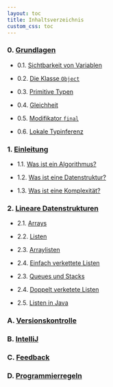 ```yaml
---
layout: toc
title: Inhaltsverzeichnis
custom_css: toc
---
```


### 0. [Grundlagen](basics.md)

- 0.1. [Sichtbarkeit von Variablen](basics.md#sichtbarkeit-von-variablen)

- 0.2. [Die Klasse `Object`](basics.md#die-klasse-object)

- 0.3. [Primitive Typen](basics.md#primitive-typen)

- 0.4. [Gleichheit](basics.md#gleichheit)

- 0.5. [Modifikator `final`](basics.md#modifikator-final)

- 0.6. [Lokale Typinferenz](basics.md#lokale-typinferenz)

### 1. [Einleitung](introduction.md)

- 1.1. [Was ist ein Algorithmus?](introduction.md#was-ist-ein-algorithmus)

- 1.2. [Was ist eine Datenstruktur?](introduction.md#was-ist-eine-datenstruktur)

- 1.3. [Was ist eine Komplexität?](introduction.md#was-ist-eine-komplexität)

### 2. [Lineare Datenstrukturen](linear-data-structures.md)

- 2.1. [Arrays](linear-data-structures.md#arrays)

- 2.2. [Listen](linear-data-structures.md#listen)

- 2.3. [Arraylisten](linear-data-structures.md#arraylisten)

- 2.4. [Einfach verkettete Listen](linear-data-structures.md#einfach-verkettete-listen)

- 2.3. [Queues und Stacks](linear-data-structures.md#queues-und-stacks)

- 2.4. [Doppelt verketete Listen](linear-data-structures.md#doppelt-verkettete-listen)

- 2.5. [Listen in Java](linear-data-structures.md#listen-in-java)

<!-- ### 3. [Komplexität](complexity.md)

- 3.1. [Konkrete Laufzeiten](complexity.md#konkrete-laufzeiten)

- 3.2. [Asymptotisches Wachstum](complexity.md#asymptotisches-wachstum)

- 3.3. [Größenordnungen](complexity.md#größenordnungen)

### 4. [Rekursion](recursion.md)

- 4.1. [Beispiele](recursion.md#beispiele)

- 4.2. [Rekurrenzen](recursion.md#rekurrenzen)

- 4.3. [Bestimmung von Laufzeiten](recursion.md#bestimmung-von-laufzeiten)

### 5. [Divide and Conquer](divide-and-conquer.md)

- 5.1. [Binäre Suche](divide-and-conquer.md#binäre-suche)

- 5.2. [Beweis mittels starker Induktion](divide-and-conquer.md#beweis-mittels-starker-induktion)

### 6. [Dynamische Programmierung](dynamic-programming.md)

- 6.1. [Beispiel](dynamic-programming.md#beispiel)

- 6.2. [Einschub: Größenordnungen](dynamic-programming.md#einschub-größenordnungen) -->

<!-- - 6.3. [Laufzeit mit dynamischer Programmierung](methods.md#laufzeit-mit-dynamischer-programmierung) -->

<!--

- 4.8. [Backtracking](methods.md#backtracking)

- 4.5. [Einschub: Beweis der Laufzeit per Induktion](methods.md#einschub-beweis-der-laufzeit-per-induktion)
 
- 4.6. [Greedy-Methode]()

### 5. [Graphen](graphs.md)

- 5.1. [Grundidee](graphs.md#grundidee)

- 5.2. [Formale Definition](graphs.md#formale-definition)

### 5. [Hashing](polymorphism.md)

- 5.1. [Mengen](polymorphism.md#polymorphe-datentypen)

- 5.2. [Die Klasse `HashSet`](polymorphism.md#polymorphe-funktionen)

### 6. [Sortieren](recursion.md)

- 6.1. [Counting-Sort](recursion.md#wiederkehrende-rekursive-muster)

- 6.2. [Insertionsort](recursion.md#anonyme-funktionen)

- 6.3. [Quicksort](recursion.md#gecurryte-funktionen) -->

### A. [Versionskontrolle](version-control.md)

### B. [IntelliJ](intellij.md)

### C. [Feedback](feedback.md)

### D. [Programmierregeln](linter-rules.md)
